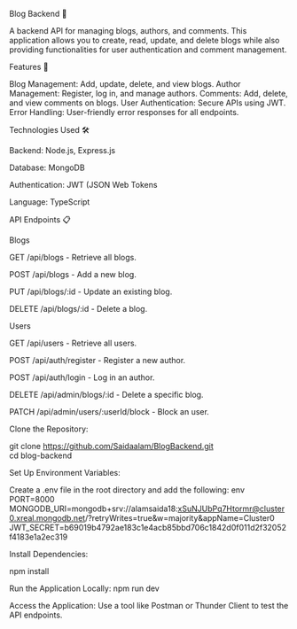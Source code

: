 Blog Backend 📝

A backend API for managing blogs, authors, and comments. This application allows you to create, read, update, and delete blogs while also providing functionalities for user authentication and comment management.

Features 🌟

Blog Management: Add, update, delete, and view blogs.
Author Management: Register, log in, and manage authors.
Comments: Add, delete, and view comments on blogs.
User Authentication: Secure APIs using JWT.
Error Handling: User-friendly error responses for all endpoints.

Technologies Used 🛠️

Backend: Node.js, Express.js

Database: MongoDB

Authentication: JWT (JSON Web Tokens

Language: TypeScript

API Endpoints 📋

Blogs

GET /api/blogs - Retrieve all blogs.

POST /api/blogs - Add a new blog.

PUT /api/blogs/:id - Update an existing blog.

DELETE /api/blogs/:id - Delete a blog.

Users

GET /api/users - Retrieve all users.

POST /api/auth/register - Register a new author.

POST /api/auth/login - Log in an author.

DELETE /api/admin/blogs/:id - Delete a specific blog.

PATCH /api/admin/users/:userId/block - Block an user.

Clone the Repository:

git clone https://github.com/Saidaalam/BlogBackend.git  
cd blog-backend 

Set Up Environment Variables:

Create a .env file in the root directory and add the following:
env
PORT=8000
MONGODB_URI=mongodb+srv://alamsaida18:xSuNJUbPq7Htormr@cluster0.xreal.mongodb.net/?retryWrites=true&w=majority&appName=Cluster0
JWT_SECRET=b69019b4792ae183c1e4acb85bbd706c1842d0f011d2f32052f4183e1a2ec319

Install Dependencies:

npm install  

Run the Application Locally: npm run dev 

Access the Application: Use a tool like Postman or Thunder Client to test the API endpoints.
